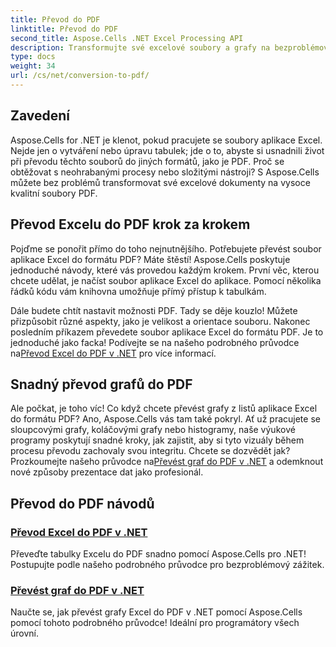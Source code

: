 ```yaml
---
title: Převod do PDF
linktitle: Převod do PDF
second_title: Aspose.Cells .NET Excel Processing API
description: Transformujte své excelové soubory a grafy na bezproblémové PDF pomocí našich snadno sledovatelných výukových programů Aspose.Cells for .NET.
type: docs
weight: 34
url: /cs/net/conversion-to-pdf/
---
```

## Zavedení

Aspose.Cells for .NET je klenot, pokud pracujete se soubory aplikace Excel. Nejde jen o vytváření nebo úpravu tabulek; jde o to, abyste si usnadnili život při převodu těchto souborů do jiných formátů, jako je PDF. Proč se obtěžovat s neohrabanými procesy nebo složitými nástroji? S Aspose.Cells můžete bez problémů transformovat své excelové dokumenty na vysoce kvalitní soubory PDF. 

## Převod Excelu do PDF krok za krokem

Pojďme se ponořit přímo do toho nejnutnějšího. Potřebujete převést soubor aplikace Excel do formátu PDF? Máte štěstí! Aspose.Cells poskytuje jednoduché návody, které vás provedou každým krokem. První věc, kterou chcete udělat, je načíst soubor aplikace Excel do aplikace. Pomocí několika řádků kódu vám knihovna umožňuje přímý přístup k tabulkám.

 Dále budete chtít nastavit možnosti PDF. Tady se děje kouzlo! Můžete přizpůsobit různé aspekty, jako je velikost a orientace souboru. Nakonec posledním příkazem převedete soubor aplikace Excel do formátu PDF. Je to jednoduché jako facka! Podívejte se na našeho podrobného průvodce na[Převod Excel do PDF v .NET](./excel-to-pdf-conversion/) pro více informací.

## Snadný převod grafů do PDF

Ale počkat, je toho víc! Co když chcete převést grafy z listů aplikace Excel do formátu PDF? Ano, Aspose.Cells vás tam také pokryl. Ať už pracujete se sloupcovými grafy, koláčovými grafy nebo histogramy, naše výukové programy poskytují snadné kroky, jak zajistit, aby si tyto vizuály během procesu převodu zachovaly svou integritu. Chcete se dozvědět jak? Prozkoumejte našeho průvodce na[Převést graf do PDF v .NET](./convert-chart-to-pdf/) a odemknout nové způsoby prezentace dat jako profesionál.

## Převod do PDF návodů
### [Převod Excel do PDF v .NET](./excel-to-pdf-conversion/)
Převeďte tabulky Excelu do PDF snadno pomocí Aspose.Cells pro .NET! Postupujte podle našeho podrobného průvodce pro bezproblémový zážitek.
### [Převést graf do PDF v .NET](./convert-chart-to-pdf/)
Naučte se, jak převést grafy Excel do PDF v .NET pomocí Aspose.Cells pomocí tohoto podrobného průvodce! Ideální pro programátory všech úrovní.